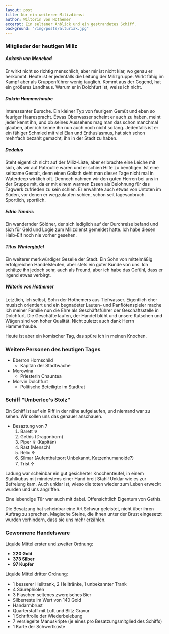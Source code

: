 ```yaml
---
layout: post
title: Nur ein weiterer Milizdienst
author: Wiltorin von Hothemer
excerpt: Ein seltener Anblick und ein gestrandetes Schiff.
background: "/img/posts/alturiak.jpg"
---
```


### Mitglieder der heutigen Miliz

##### Aakash von Menekod

Er wirkt nicht so richtig menschlich, aber mir ist nicht klar, wo genau er
herkommt. Heute ist er jedenfalls die Leitung der Milizgruppe. Wirkt fähig im
Kampf aber als Gruppenführer wenig tauglich. Kommt aus der Gegend, hat ein
größeres Landhaus. Warum er in Dolchfurt ist, weiss ich nicht.

##### Dakrin Hammerhaube

Interessanter Bursche. Ein kleiner Typ von feurigem Gemüt und eben so
feuriger Haarespracht. Etwas Oberwasser scheint er auch zu haben, meint jeder
kennt ihn, und ob seines Aussehens mag man das schon manchmal glauben, aber
ich kenne ihn nun auch noch nicht so lang. Jedenfalls ist er ein fähiger
Schmied mit viel Elan und Enthusiasmus, hat sich schon mehrfach bezahlt
gemacht, ihn in der Stadt zu haben.

##### Dedalus

Steht eigentlich nicht auf der Miliz-Liste, aber er brachte eine Leiche mit
sich, als wir auf Patroullie waren und er schien Hilfe zu benötigen.
Ist eine seltsame Gestalt, denn einen Goliath sieht man dieser Tage nicht mal
in Waterdeep wirklich oft. Dennoch nahmen wir den guten Herren bei uns in der
Gruppe mit, da er mit einem warmen Essen als Belohnung für das Tagwerk
zufrieden zu sein schien. Er erwähnte auch etwas von Untoten im Süden, vor
denen er wegzulaufen schien, schon seit tagesanbruch. Sportlich, sportlich.

##### Edric Tandris

Ein wandernder Söldner, der sich lediglich auf der Durchreise befand und sich
für Geld und Logie zum Milizdienst gemeldet hatte. Ich habe diesen Halb-Elf
noch nie vorher gesehen.

##### Titus Wintergipfel

Ein weiterer merkwürdiger Geselle der Stadt. Ein Sohn von mittelmäßig
erfolgreichen Handelsleuten, aber stets ein guter Kunde von uns. Ich schätze
ihn jedoch sehr, auch als Freund, aber ich habe das Gefühl, dass er irgend
etwas verbirgt.

##### Wiltorin von Hothemer

Letztlich, ich selbst, Sohn der Hothemers aus Tiefwasser. Eigentlich eher
musisch orientiert und ein begnadeter Lauten- und Panflötenspieler mache ich
meiner Familie nun die Ehre als Geschäftsführer der Geschäftsstelle in
Dolchfurt. Die Geschäfte laufen, der Handel blüht und unsere Kutschen und
Wägen sind von hoher Qualität. Nicht zuletzt auch dank Herrn Hammerhaube.

Heute ist aber ein komischer Tag, das spüre ich in meinen Knochen.

### Weitere Personen des heutigen Tages

- Eberron Hornschild
  - Kapitän der Stadtwache
- Merowina
  - Priesterin Chauntea
- Morvin Dolchfurt
  - Politische Beteiligte im Stadtrat

### Schiff "Umberlee's Stolz"

Ein Schiff ist auf ein Riff in der nähe aufgelaufen, und niemand war zu
sehen. Wir sollen uns das genauer anschauen.

- Besaztung von 7
  1. Barett ✞
  1. Gethis (Dragonborn)
  1. Piper ✞ (Kapitän)
  1. Rast (Mensch)
  1. Relic ✞
  1. Silmar (Aufenthaltsort Unbekannt, Katzenhumanoide?)
  1. Trist ✞

Ladung war scheinbar ein gut gesicherter Knochenteufel, in einem Stahlkubus
mit mindestens einer Hand breit Stahl! Unklar wie es zur Befreiung kam. Auch
unklar ist, wieso die toten wieder zum Leben erweckt wurden und uns
angriffen.

Eine lebendige Tür war auch mit dabei. Offensichtlich Eigentum von Gethis.

Die Besatzung hat scheinbar eine Art Schwur geleistet, nicht über ihren
Auftrag zu sprechen. Magische Steine, die ihnen unter der Brust eingesetzt
wurden verhindern, dass sie uns mehr erzählen.

### Gewonnene Handelsware

Liquide Mittel erster und zweiter Ordnung:
- **220 Gold**
- **373 Silber**
- **97 Kupfer**

Liquide Mittel dritter Ordnung:
- 1 besserer Heiltrank, 2 Heiltränke, 1 unbekannter Trank
- 4 Säurephiolen
- 3 Flaschen seltenes zwergisches Bier
- Silberreste im Wert von 140 Gold
- Handarmbrust
- Quarterstaff mit Luft und Blitz Gravur
- 1 Schriftrolle der Wiederbelebung
- 7 versiegelte Manuskripte (je eines pro Besatzungsmitglied des Schiffs)
- 1 Karte der Schwertküste
